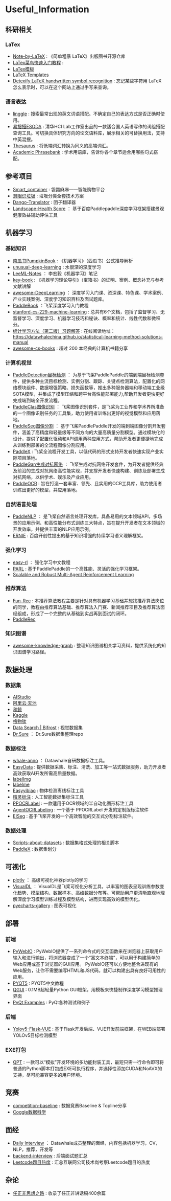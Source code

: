 # Useful_Information

## 科研相关
### LaTex
- [Note-by-LaTeX](https://github.com/wklchris/Note-by-LaTeX) : 《简单粗暴 LaTeX》出版图书开源仓库 
- [LaTex菜鸟快速入门教程](https://blog.csdn.net/EchoooZhang/article/details/108235233?utm_medium=distribute.pc_relevant.none-task-blog-2~default~baidujs_baidulandingword~default-0.essearch_pc_relevant&spm=1001.2101.3001.4242.1) : 
- [LaTex模板](https://www.overleaf.com/latex/templates)
- [LaTeX Templates](http://www.latextemplates.com/)
- [Detexify LaTeX handwritten symbol recognition](http://detexify.kirelabs.org/classify.html) : 忘记某些字符用 LaTeX 怎么表示时，可以在这个网站上通过手写来查询。

### 语言表达
- [linggle](https://linggle.com/) : 搜索最常出现的英文词语搭配。不确定自己的表达方式是否正确时使用。
- [易搜搭ESODA](http://www.esoda.org/) : 清华HCI Lab工作室出品的一款适合国人英语写作的词组搭配查询工具。可切换具体研究方向的论文语料库，展示相关的可替换用法，支持中英混搜。
- [Thesaurus](https://www.thesaurus.com/) : 将低端词汇转换为同义的高端词汇。 
- [Academic Phrasebank](https://www.phrasebank.manchester.ac.uk/) : 学术用语库，告诉你各个章节适合用哪些句式搭配。

## 参考项目
- [Smart_container](https://github.com/thomas-yanxin/Smart_container) : 袋鼯麻麻——智能购物平台
- [慧眼识垃圾](https://github.com/thomas-yanxin/the-eye-knows-the-garbage) : 垃圾分类全套技术方案
- [Dango-Translator](https://github.com/PantsuDango/Dango-Translator) : 团子翻译器
- [Landscape-Health Score](https://gitee.com/xiejiehang/Landscape-Heath-Score) ： 基于百度Paddlepaddle深度学习框架搭建景观健康效益辅助评估工具

## 机器学习

### 基础知识
- [南瓜书PumpkinBook](https://github.com/datawhalechina/pumpkin-book) : 《机器学习》（西瓜书）公式推导解析
- [unusual-deep-learning](https://datawhalechina.github.io/unusual-deep-learning) : 水很深的深度学习
- [LeeML-Notes](https://datawhalechina.github.io/leeml-notes) ： 李宏毅《机器学习》笔记
- [key-book](https://datawhalechina.github.io/key-book/) : 《机器学习理论导引》（宝箱书）的证明、案例、概念补充与参考文献讲解
- [awesome-DeepLearning](https://github.com/PaddlePaddle/awesome-DeepLearning) ： 深度学习入门课、资深课、特色课、学术案例、产业实践案例、深度学习知识百科及面试题库。
- [PaddleBook](https://www.paddlepaddle.org.cn/documentation/docs/zh/guides/index_cn.html) ：飞桨深度学习入门教程
- [stanford-cs-229-machine-learning](https://github.com/afshinea/stanford-cs-229-machine-learning) : 总共有6个文档，包括了监督学习、无监督学习、深度学习、机器学习技巧和秘诀、概率和统计、线性代数和微积分。
- [统计学习方法（第二版）习题解答](https://github.com/datawhalechina/statistical-learning-method-solutions-manual) : 在线阅读地址：https://datawhalechina.github.io/statistical-learning-method-solutions-manual
- [awesome-cs-books](https://github.com/imarvinle/awesome-cs-books) : 超过 200 本经典的计算机书籍分享

### 计算机视觉
- [PaddleDetection目标检测](https://github.com/PaddlePaddle/PaddleDetection) ： 为基于飞桨PaddlePaddle的端到端目标检测套件，提供多种主流目标检测、实例分割、跟踪、关键点检测算法，配置化的网络模块组件、数据增强策略、损失函数等，推出多种服务器端和移动端工业级SOTA模型，并集成了模型压缩和跨平台高性能部署能力,帮助开发者更快更好完成端到端全开发流程。
- [PaddleClas图像识别](https://github.com/PaddlePaddle/PaddleClas) ： 飞桨图像识别套件，是飞桨为工业界和学术界所准备的一个图像识别任务的工具集，助力使用者训练出更好的视觉模型和应用落地。
- [PaddleSeg图像分割](https://github.com/PaddlePaddle/PaddleSeg) ： 基于飞桨PaddlePaddle开发的端到端图像分割开发套件，涵盖了高精度和轻量级等不同方向的大量高质量分割模型。通过模块化的设计，提供了配置化驱动和API调用两种应用方式，帮助开发者更便捷地完成从训练到部署的全流程图像分割应用。
- [PaddleX](https://github.com/PaddlePaddle/PaddleX) : 飞桨全流程开发工具，以低代码的形式支持开发者快速实现产业实际项目落地。
- [PaddleGan生成对抗网络](https://github.com/PaddlePaddle/PaddleGAN) ： 飞桨生成对抗网络开发套件，为开发者提供经典及前沿的生成对抗网络高性能实现，并支撑开发者快速构建、训练及部署生成对抗网络，以供学术、娱乐及产业应用。
- [PaddleOCR](https://github.com/PaddlePaddle/PaddleOCR) : 旨在打造一套丰富、领先、且实用的OCR工具库，助力使用者训练出更好的模型，并应用落地。

### 自然语言处理
- [PaddleNLP](https://github.com/PaddlePaddle/PaddleNLP) ： 是飞桨自然语言处理开发库，具备易用的文本领域API，多场景的应用示例、和高性能分布式训练三大特点，旨在提升开发者在文本领域的开发效率，并提供丰富的NLP应用示例。
- [ERNIE](https://github.com/PaddlePaddle/ERNIE) : 百度开创性提出的基于知识增强的持续学习语义理解框架。

### 强化学习
- [easy-rl](https://datawhalechina.github.io/easy-rl/) ： 强化学习中文教程
- [PARL](https://github.com/PaddlePaddle/PARL) : 基于PaddlePaddle的一个高性能、灵活的强化学习框架。
- [Scalable and Robust Multi-Agent Reinforcement Learning](https://www.youtube.com/watch?v=Yd6HNZnqjis&list=LL&index=1&t=3s)

### 推荐算法
- [Fun-Rec](https://github.com/datawhalechina/fun-rec) :  本推荐算法教程主要是针对具有机器学习基础并想找推荐算法岗位的同学，教程由推荐算法基础、推荐算法入门赛、新闻推荐项目及推荐算法面经组成，形成了一个完整的从基础到实战再到面试的闭环。
- [PaddleRec](https://github.com/PaddlePaddle/PaddleRec)

### 知识图谱
- [awesome-knowledge-graph](https://github.com/husthuke/awesome-knowledge-graph) : 整理知识图谱相关学习资料，提供系统化的知识图谱学习路径。

## 数据处理

### 数据集

- [AIStudio](https://aistudio.baidu.com/aistudio/datasetoverview)
- [阿里云·天池](https://tianchi.aliyun.com/dataset?spm=5176.12281949.J_3941670930.21.493e24480fhNNa)
- [和鲸](https://www.heywhale.com/home/dataset)
- [Kaggle](https://www.kaggle.com/datasets)
- [格物钛](https://gas.graviti.cn/open-datasets)
- [Data Search | Bifrost](https://datasets.bifrost.ai/) : 视觉数据集
- [Dr.Sure](https://github.com/wangqingbaidu/Dr.Sure) ： Dr.Sure数据集整理repo

### 数据标注
- [whale-anno](https://github.com/datawhalechina/whale-anno) ： Datawhale自研数据标注工具。
- [EasyData](https://ai.baidu.com/easydata/) : 提供数据采集、标注、清洗、加工等一站式数据服务，助力开发者高效获取AI开发所需高质量数据。
- [labelImg](https://github.com/tzutalin/labelImg)
- [labelme](https://github.com/wkentaro/labelme)
- [Easyyibiao](https://github.com/Baidu-AIP/Easyyibiao) : 物体检测离线标注工具
- [精灵标注](http://www.jinglingbiaozhu.com/) : 人工智能数据集标注工具
- [PPOCRLabel](https://github.com/PaddlePaddle/PaddleOCR/tree/dygraph/PPOCRLabel) : 一款适用于OCR领域的半自动化图形标注工具
- [AgentOCRLabeling](https://github.com/AgentMaker/AgentOCRLabeling) : 一个基于 PPOCRLabel 开发的定制版标注软件
- [EISeg](https://github.com/PaddleCV-SIG/EISeg) : 基于飞桨开发的一个高效智能的交互式分割标注软件。


### 数据处理
- [Scripts-about-datasets](https://github.com/thomas-yanxin/Scripts-about-datasets) : 数据集格式处理的相关脚本
- [PaddleX](https://paddlex.readthedocs.io/zh_CN/release-1.3/data/annotation/index.html) : 数据集划分


## 可视化
- [plotly](https://github.com/datawhalechina/wow-plotly) ： 高级可视化神器plotly的学习
- [VisualDL](https://github.com/PaddlePaddle/VisualDL) ： VisualDL是飞桨可视化分析工具，以丰富的图表呈现训练参数变化趋势、模型结构、数据样本、高维数据分布等。可帮助用户更清晰直观地理解深度学习模型训练过程及模型结构，进而实现高效的模型优化。
- [pyecharts-gallery](https://gallery.pyecharts.org/#/README) : 图表可视化


## 部署
### 前端
- [PyWebIO](https://github.com/pywebio/PyWebIO/blob/dev/README-zh.md) : PyWebIO提供了一系列命令式的交互函数来在浏览器上获取用户输入和进行输出，将浏览器变成了一个“富文本终端”，可以用于构建简单的Web应用或基于浏览器的GUI应用。 PyWebIO还可以方便地整合进现有的Web服务，让你不需要编写HTML和JS代码，就可以构建出具有良好可用性的应用。
- [PYQT5](https://maicss.gitbook.io/pyqt5-chinese-tutoral/) : PYQT5中文教程
- [QGUI](https://github.com/QPT-Family/QGUI) : 0.1MB超轻量Python GUI框架，用模板来快捷制作深度学习模型推理界面
- [PyQt Examples](https://github.com/PyQt5/PyQt) : PyQt各种测试和例子
 
### 后端
- [Yolov5-Flask-VUE](https://github.com/Sharpiless/Yolov5-Flask-VUE) : 基于Flask开发后端、VUE开发前端框架，在WEB端部署YOLOv5目标检测模型

### EXE打包
- [QPT](https://github.com/QPT-Family/QPT) : 一款可以“模拟”开发环境的多功能封装工具，最短只需一行命令即可将普通的Python脚本打包成EXE可执行程序，并选择性添加CUDA和NoAVX的支持，尽可能兼容更多的用户环境。

## 竞赛
- [competition-baseline](https://github.com/datawhalechina/competition-baseline) : 数据竞赛Baseline & Topline分享
- [Coggle数据科学](https://zhuanlan.zhihu.com/DataAI)

## 面经
- [Daily Interview](https://github.com/datawhalechina/daily-interview) ： Datawhale成员整理的面经，内容包括机器学习，CV，NLP，推荐，开发等
- [backend-interview](https://github.com/yongxinz/backend-interview) : 后端面试题汇总
- [Leetcode题目热度](https://github.com/afatcoder/LeetcodeTop) : 汇总互联网公司技术岗考察Leetcode题目的热度

## 杂论

- [任正非思想之路](https://github.com/ttpianobirds/RenZhengfei) : 收录了任正非讲话稿400余篇

